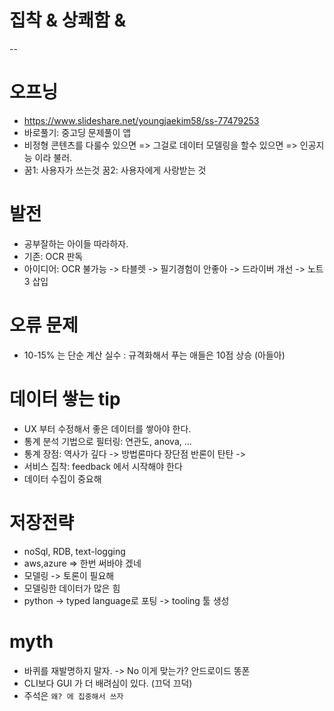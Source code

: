 # 집착 & 상쾌함 & 

--

# 오프닝
* https://www.slideshare.net/youngjaekim58/ss-77479253
* 바로풀기: 중고딩 문제풀이 앱 
* 비정형 콘텐츠를 다룰수 있으면 => 그걸로 데이터 모델링을 할수 있으면 => 인공지능 이라 불러.
* 꿈1: 사용자가 쓰는것 꿈2: 사용자에게 사랑받는 것

# 발전
* 공부잘하는 아이들 따라하자. 
* 기존: OCR 판독
* 아이디어: OCR 불가능 -> 타블렛 -> 필기경험이 안좋아 -> 드라이버 개선 -> 노트3 삽입

# 오류 문제
* 10-15% 는 단순 계산 실수 : 규격화해서 푸는 애들은 10점 상승 (아들아)

# 데이터 쌓는 tip
* UX 부터 수정해서 좋은 데이터를 쌓아야 한다.
* 통계 분석 기법으로 필터링: 연관도, anova, ...
* 통계 장점: 역사가 깊다 -> 방법론마다 장단점 반론이 탄탄 -> 
* 서비스 집착: feedback 에서 시작해야 한다
* 데이터 수집이 중요해

# 저장전략
* noSql, RDB, text-logging
* aws,azure => 한번 써바야 겠네
* 모델링 -> 토론이 필요해
* 모델링한 데이터가 많은 힘
* python -> typed language로 포팅 -> tooling 툴 생성

# myth
* 바퀴를 재발명하지 말자. -> No 이게 맞는가? 안드로이드 똥폰
* CLI보다 GUI 가 더 배려심이 있다. (끄덕 끄덕)
* 주석은 ```왜? 에 집중해서 쓰자```




